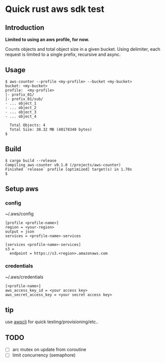 # Quick rust aws sdk test

## Introduction
**Limited to using an aws profile, for now.**

Counts objects and total object size in a given bucket. Using delimiter, each request is limited to a single prefix, recursive and async.

## Usage

```shell
$ aws-counter --profile <my-profile> --bucket <my-bucket> 
bucket: <my-bucket>  
profile:  <my-profile>
|- prefix_01/
|- prefix_01/sub/
- ... object_1
- ... object_2
- ... object_3
- ... object_4

  Total Objects: 4
  Total Size: 38.32 MB (40178340 bytes)
$ 
```


## Build
```shell
$ cargo build --release
Compiling aws-counter v0.1.0 (/projects/aws-counter)
Finished `release` profile [optimized] target(s) in 1.70s
$ 
```

## Setup aws

### config
~/.aws/config
```
[profile <profile-name>]
region = <your-region> 
output = json
services = <profile-name>-services

[services <profile-name>-services]
s3 =
  endpoint = https://s3.<region>.amazonaws.com

```

### credentials
~/.aws/credentials

```
[<profile-name>]
aws_access_key_id = <your access key> 
aws_secret_access_key = <your secret access key> 
```

## tip

use [awscli](https://docs.aws.amazon.com/cli/latest/userguide/getting-started-install.html) for quick testing/provisioning/etc..

## TODO
- [ ] arc mutex on update from coroutine
- [ ] limit concurrency (semaphore)